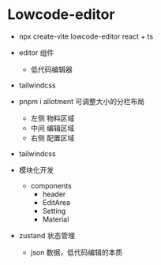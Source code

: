 # Lowcode-editor

- npx create-vite lowcode-editor
  react + ts
- editor 组件
  - 低代码编辑器
- tailwindcss
- pnpm i allotment
  可调整大小的分栏布局
  - 左侧 物料区域
  - 中间 编辑区域
  - 右侧 配置区域
- tailwindcss
- 模块化开发
  - components
    - header
    - EditArea
    - Setting
    - Material
  
- zustand 状态管理
  - json 数据，低代码编辑的本质
